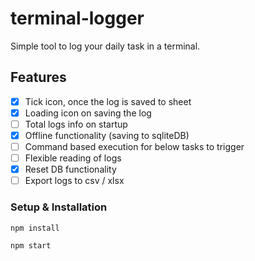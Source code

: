 # terminal-logger

Simple tool to log your daily task in a terminal.

## Features
- [x] Tick icon, once the log is saved to sheet
- [x] Loading icon on saving the log
- [ ] Total logs info on startup
- [x] Offline functionality (saving to sqliteDB)
- [ ] Command based execution for below tasks to trigger
- [ ] Flexible reading of logs
- [x] Reset DB functionality
- [ ] Export logs to csv / xlsx

### Setup & Installation
`npm install`
  
`npm start`
